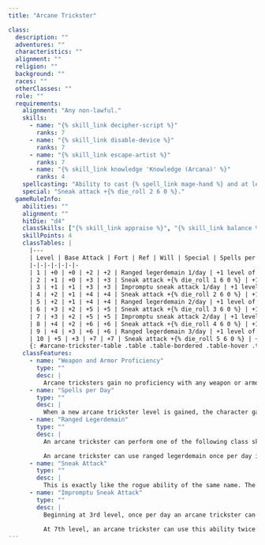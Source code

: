 ```yaml
---
title: "Arcane Trickster"

class:
  description: ""
  adventures: ""
  characteristics: ""
  alignment: ""
  religion: ""
  background: ""
  races: ""
  otherClasses: ""
  role: ""
  requirements:
    alignment: "Any non-lawful."
    skills:
      - name: "{% skill_link decipher-script %}"
        ranks: 7
      - name: "{% skill_link disable-device %}"
        ranks: 7
      - name: "{% skill_link escape-artist %}"
        ranks: 7
      - name: "{% skill_link knowledge 'Knowledge (Arcana)' %}"
        ranks: 4
    spellcasting: "Ability to cast {% spell_link mage-hand %} and at least one arcane spell of 3rd level or higher."
    special: "Sneak attack +{% die_roll 2 6 0 %}."
  gameRuleInfo:
    abilities: ""
    alignment: ""
    hitDie: "d4"
    classSkills: ["{% skill_link appraise %}", "{% skill_link balance %}", "{% skill_link bluff %}", "{% skill_link climb %}", "{% skill_link concentration %}", "{% skill_link craft %}", "{% skill_link decipher-script %}", "{% skill_link diplomacy %}", "{% skill_link disable-device %}", "{% skill_link disguise %}", "{% skill_link escape-artist %}", "{% skill_link gather-information %}", "{% skill_link hide %}", "{% skill_link jump %}", "{% skill_link knowledge 'Knowledge (Any)' %}", "{% skill_link listen %}", "{% skill_link move-silently %}", "{% skill_link open-lock %}", "{% skill_link profession %}", "{% skill_link search %}", "{% skill_link sense-motive %}", "{% skill_link sleight-of-hand %}", "{% skill_link speak-language %}", "{% skill_link spellcraft %}", "{% skill_link spot %}", "{% skill_link swim %}", "{% skill_link tumble %}", "{% skill_link use-rope %}"]
    skillPoints: 4
    classTables: |
      |---
      | Level | Base Attack | Fort | Ref | Will | Special | Spells per Day
      |-|-|-|-|-|-|-
      | 1 | +0 | +0 | +2 | +2 | Ranged legerdemain 1/day | +1 level of existing class
      | 2 | +1 | +0 | +3 | +3 | Sneak attack +{% die_roll 1 6 0 %} | +1 level of existing class
      | 3 | +1 | +1 | +3 | +3 | Impromptu sneak attack 1/day | +1 level of existing class
      | 4 | +2 | +1 | +4 | +4 | Sneak attack +{% die_roll 2 6 0 %} | +1 level of existing class
      | 5 | +2 | +1 | +4 | +4 | Ranged legerdemain 2/day | +1 level of existing class
      | 6 | +3 | +2 | +5 | +5 | Sneak attack +{% die_roll 3 6 0 %} | +1 level of existing class
      | 7 | +3 | +2 | +5 | +5 | Impromptu sneak attack 2/day | +1 level of existing class
      | 8 | +4 | +2 | +6 | +6 | Sneak attack +{% die_roll 4 6 0 %} | +1 level of existing class
      | 9 | +4 | +3 | +6 | +6 | Ranged legerdemain 3/day | +1 level of existing class
      | 10 | +5 | +3 | +7 | +7 | Sneak attack +{% die_roll 5 6 0 %} | +1 level of existing class
      {: #arcane-trickster-table .table .table-bordered .table-hover .table-striped data-caption="Table: The Arcane Trickster" }
    classFeatures:
      - name: "Weapon and Armor Proficiency"
        type: ""
        desc: |
          Arcane tricksters gain no proficiency with any weapon or armor.
      - name: "Spells per Day"
        type: ""
        desc: |
          When a new arcane trickster level is gained, the character gains new spells per day as if he had also gained a level in a spellcasting class he belonged to before adding the prestige class. He does not, however, gain any other benefit a character of that class would have gained, except for an increased effective level of spellcasting. If a character had more than one spellcasting class before becoming an arcane trickster, he must decide to which class he adds the new level for purposes of determining spells per day.
      - name: "Ranged Legerdemain"
        type: ""
        desc: |
          An arcane trickster can perform one of the following class skills at a range of 30 feet: Disable Device, Open Lock, or Sleight of Hand. Working at a distance increases the normal skill check DC by 5, and an arcane trickster cannot take 10 on this check. Any object to be manipulated must weigh 5 pounds or less.

          An arcane trickster can use ranged legerdemain once per day initially, twice per day upon attaining 5th level, and three times per day at 9th level or higher. He can make only one ranged legerdemain skill check each day, and only if he has at least 1 rank in the skill being used.
      - name: "Sneak Attack"
        type: ""
        desc: |
          This is exactly like the rogue ability of the same name. The extra damage dealt increases by +{% die_roll 1 6 0 %} every other level (2nd, 4th, 6th, 8th, and 10th). If an arcane trickster gets a sneak attack bonus from another source the bonuses on damage stack.
      - name: "Impromptu Sneak Attack"
        type: ""
        desc: |
          Beginning at 3rd level, once per day an arcane trickster can declare one melee or ranged attack he makes to be a sneak attack (the target can be no more than 30 feet distant if the impromptu sneak attack is a ranged attack). The target of an impromptu sneak attack loses any Dexterity bonus to AC, but only against that attack. The power can be used against any target, but creatures that are not subject to critical hits take no extra damage (though they still lose any Dexterity bonus to AC against the attack).

          At 7th level, an arcane trickster can use this ability twice per day.
---
```

